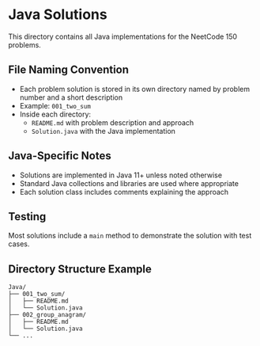 # Java Solutions

This directory contains all Java implementations for the NeetCode 150 problems.

## File Naming Convention

- Each problem solution is stored in its own directory named by problem number and a short description
- Example: `001_two_sum`
- Inside each directory:
  - `README.md` with problem description and approach
  - `Solution.java` with the Java implementation

## Java-Specific Notes

- Solutions are implemented in Java 11+ unless noted otherwise
- Standard Java collections and libraries are used where appropriate
- Each solution class includes comments explaining the approach

## Testing

Most solutions include a `main` method to demonstrate the solution with test cases.

## Directory Structure Example

```plaintext
Java/
├── 001_two_sum/
│   ├── README.md
│   └── Solution.java
├── 002_group_anagram/
│   ├── README.md
│   └── Solution.java
└── ...
```
